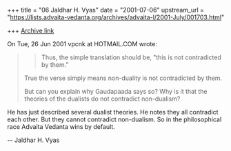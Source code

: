 +++
title = "06 Jaldhar H. Vyas"
date = "2001-07-06"
upstream_url = "https://lists.advaita-vedanta.org/archives/advaita-l/2001-July/001703.html"

+++
[Archive link](https://lists.advaita-vedanta.org/archives/advaita-l/2001-July/001703.html)

On Tue, 26 Jun 2001 vpcnk at HOTMAIL.COM wrote:

> > Thus, the simple translation should be, "this is not contradicted by
> > them."
>
> True the verse simply means non-duality is not contradicted by them.
>
> But can you explain why Gaudapaada says so? Why is it that the
> theories of the dualists do not contradict non-dualism?
>

He has just described several dualist theories.  He notes they all
contradict each other.  But they cannot contradict non-dualism.  So in
the philosophical race Advaita Vedanta wins by default.


--
Jaldhar H. Vyas <jaldhar at braincells.com>

